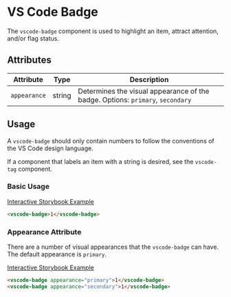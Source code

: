 # VS Code Badge

The `vscode-badge` component is used to highlight an item, attract attention, and/or flag status.

## Attributes

| Attribute    | Type   | Description                                                                    |
| ------------ | ------ | ------------------------------------------------------------------------------ |
| `appearance` | string | Determines the visual appearance of the badge. Options: `primary`, `secondary` |

## Usage

A `vscode-badge` should only contain numbers to follow the conventions of the VS Code design language.

If a component that labels an item with a string is desired, see the `vscode-tag` component.

### Basic Usage

[Interactive Storybook Example](https://microsoft.github.io/vscode-webview-ui-toolkit/?path=/story/library-badge--default)

```html
<vscode-badge>1</vscode-badge>
```

### Appearance Attribute

There are a number of visual appearances that the `vscode-badge` can have. The default appearance is `primary`.

[Interactive Storybook Example](https://microsoft.github.io/vscode-webview-ui-toolkit/?path=/story/library-badge--secondary)

```html
<vscode-badge appearance="primary">1</vscode-badge>
<vscode-badge appearance="secondary">1</vscode-badge>
```

